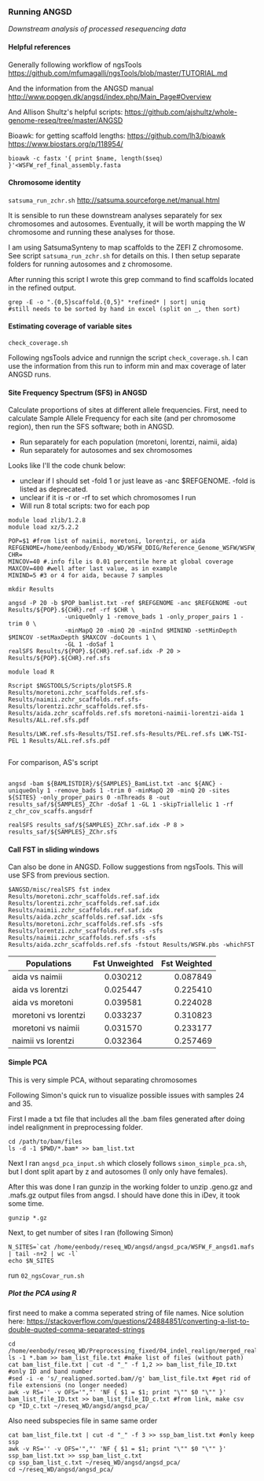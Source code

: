 ### Running ANGSD
*Downstream analysis of processed resequencing data*


#### Helpful references

Generally following workflow of ngsTools
https://github.com/mfumagalli/ngsTools/blob/master/TUTORIAL.md

And the information from the ANGSD manual
http://www.popgen.dk/angsd/index.php/Main_Page#Overview

And Allison Shultz's helpful scripts:
https://github.com/ajshultz/whole-genome-reseq/tree/master/ANGSD

Bioawk: for getting scaffold lengths:
https://github.com/lh3/bioawk
https://www.biostars.org/p/118954/
```
bioawk -c fastx '{ print $name, length($seq) }'<WSFW_ref_final_assembly.fasta
```

#### Chromosome identity
`satsuma_run_zchr.sh`
http://satsuma.sourceforge.net/manual.html

It is sensible to run these downstream analyses separately for sex chromosomes and autosomes. Eventually, it will be worth mapping the W chromosome and running these analyses for those.

I am using SatsumaSynteny to map scaffolds to the ZEFI Z chromosome. See script `satsuma_run_zchr.sh` for details on this. I then setup separate folders for running autosomes and z chromosome.

After running this script I wrote this grep command to find scaffolds located in the refined output.
```
grep -E -o ".{0,5}scaffold.{0,5}" *refined* | sort| uniq
#still needs to be sorted by hand in excel (split on _, then sort)
```

#### Estimating coverage of variable sites
`check_coverage.sh`

Following ngsTools advice and runnign the script `check_coverage.sh`. I can use the information from this run to inform min and max coverage of later ANGSD runs.

#### Site Frequency Spectrum (SFS) in ANGSD
Calculate proportions of sites at different allele frequencies. First, need to calculate Sample Allele Frequency for each site (and per chromosome region), then run the SFS software; both in ANGSD.

* Run separately for each population (moretoni, lorentzi, naimii, aida)
* Run separately for autosomes and sex chromosomes

Looks like I'll the code chunk below:
* unclear if I should set -fold 1 or just leave as -anc $REFGENOME. -fold is listed as deprecated.
* unclear if it is -r or -rf to set which chromosomes I run
* Will run 8 total scripts: two for each pop

```
module load zlib/1.2.8
module load xz/5.2.2

POP=$1 #from list of naimii, moretoni, lorentzi, or aida
REFGENOME=/home/eenbody/Enbody_WD/WSFW_DDIG/Reference_Genome_WSFW/WSFW_ref_final_assembly.fasta
CHR=
MINCOV=40 #.info file is 0.01 percentile here at global coverage
MAXCOV=400 #well after last value, as in example
MININD=5 #3 or 4 for aida, because 7 samples

mkdir Results

angsd -P 20 -b $POP_bamlist.txt -ref $REFGENOME -anc $REFGENOME -out Results/${POP}.${CHR}.ref -rf $CHR \
                -uniqueOnly 1 -remove_bads 1 -only_proper_pairs 1 -trim 0 \
                -minMapQ 20 -minQ 20 -minInd $MININD -setMinDepth $MINCOV -setMaxDepth $MAXCOV -doCounts 1 \
                -GL 1 -doSaf 1
realSFS Results/${POP}.${CHR}.ref.saf.idx -P 20 > Results/${POP}.${CHR}.ref.sfs
```

```
module load R

Rscript $NGSTOOLS/Scripts/plotSFS.R Results/moretoni.zchr_scaffolds.ref.sfs-Results/naimii.zchr_scaffolds.ref.sfs-Results/lorentzi.zchr_scaffolds.ref.sfs-Results/aida.zchr_scaffolds.ref.sfs moretoni-naimii-lorentzi-aida 1 Results/ALL.ref.sfs.pdf

Results/LWK.ref.sfs-Results/TSI.ref.sfs-Results/PEL.ref.sfs LWK-TSI-PEL 1 Results/ALL.ref.sfs.pdf


```


For comparison, AS's script
```

angsd -bam ${BAMLISTDIR}/${SAMPLES}_BamList.txt -anc ${ANC} -uniqueOnly 1 -remove_bads 1 -trim 0 -minMapQ 20 -minQ 20 -sites ${SITES} -only_proper_pairs 0 -nThreads 8 -out results_saf/${SAMPLES}_ZChr -doSaf 1 -GL 1 -skipTriallelic 1 -rf z_chr_cov_scaffs.angsdrf

realSFS results_saf/${SAMPLES}_ZChr.saf.idx -P 8 > results_saf/${SAMPLES}_ZChr.sfs
```


#### Call FST in sliding windows

Can also be done in ANGSD. Follow suggestions from ngsTools. This will use SFS from previous section.

```
$ANGSD/misc/realSFS fst index Results/moretoni.zchr_scaffolds.ref.saf.idx Results/lorentzi.zchr_scaffolds.ref.saf.idx Results/naimii.zchr_scaffolds.ref.saf.idx Results/aida.zchr_scaffolds.ref.saf.idx -sfs Results/moretoni.zchr_scaffolds.ref.sfs -sfs Results/lorentzi.zchr_scaffolds.ref.sfs -sfs Results/naimii.zchr_scaffolds.ref.sfs -sfs Results/aida.zchr_scaffolds.ref.sfs -fstout Results/WSFW.pbs -whichFST
```


| Populations        | Fst Unweighted    | Fst Weighted  |
| ------------- |:-------------:| -----:|
| aida vs naimii     | 0.030212 |   0.087849 |
| aida vs lorentzi   | 0.025447 |   0.225410 |
| aida vs moretoni   | 0.039581 |   0.224028 |
| moretoni vs lorentzi | 0.033237 | 0.310823 |
| moretoni vs naimii |  0.031570     |  0.233177   |
| naimii vs lorentzi | 0.032364      |  0.257469   |


#### Simple PCA

This is very simple PCA, without separating chromosomes

Following Simon's quick run to visualize possible issues with samples 24 and 35.

First I made a txt file that includes all the .bam files generated after doing indel realignment in preprocessing folder.

```
cd /path/to/bam/files
ls -d -1 $PWD/*.bam* >> bam_list.txt
```
Next I ran `angsd_pca_input.sh` which closely follows `simon_simple_pca.sh`, but I dont split apart by z and autosomes (I only only have females).

After this was done I ran gunzip in the working folder to unzip .geno.gz and .mafs.gz output files from angsd. I should have done this in iDev, it took some time.

```
gunzip *.gz
```

Next, to get number of sites I ran (following Simon)

```
N_SITES=`cat /home/eenbody/reseq_WD/angsd/angsd_pca/WSFW_F_angsd1.mafs | tail -n+2 | wc -l`
echo $N_SITES
```

run `02_ngsCovar_run.sh`

##### Plot the PCA using R
first need to make a comma seperated string of file names. Nice solution here:
https://stackoverflow.com/questions/24884851/converting-a-list-to-double-quoted-comma-separated-strings

```
cd /home/eenbody/reseq_WD/Preprocessing_fixed/04_indel_realign/merged_realigned_bams/
ls -1 *.bam >> bam_list_file.txt #make list of files (without path)
cat bam_list_file.txt | cut -d "_" -f 1,2 >> bam_list_file_ID.txt #only ID and band number
#sed -i -e 's/_realigned.sorted.bam//g' bam_list_file.txt #get rid of file extensions (no longer needed)
awk -v RS='' -v OFS='","' 'NF { $1 = $1; print "\"" $0 "\"" }' bam_list_file_ID.txt >> bam_list_file_ID_c.txt #from link, make csv
cp *ID_c.txt ~/reseq_WD/angsd/angsd_pca/
```

Also need subspecies file in same same order
```
cat bam_list_file.txt | cut -d "_" -f 3 >> ssp_bam_list.txt #only keep ssp
awk -v RS='' -v OFS='","' 'NF { $1 = $1; print "\"" $0 "\"" }' ssp_bam_list.txt >> ssp_bam_list_c.txt
cp ssp_bam_list_c.txt ~/reseq_WD/angsd/angsd_pca/
cd ~/reseq_WD/angsd/angsd_pca/
```
